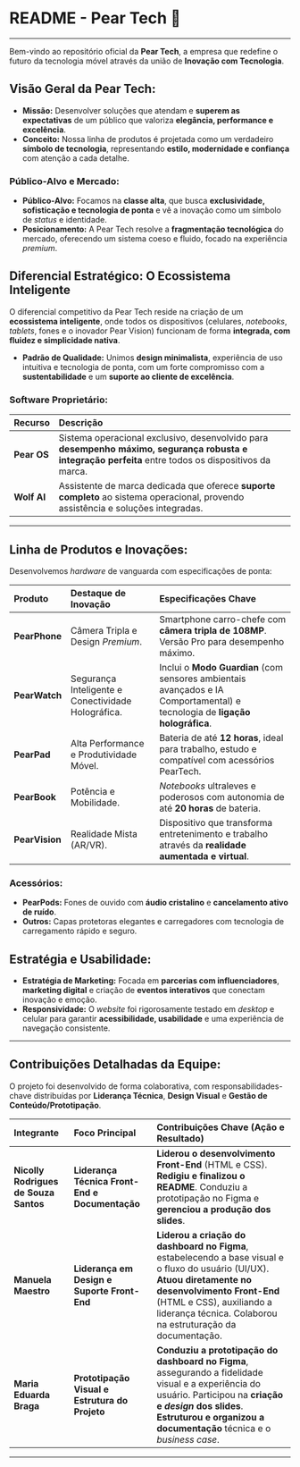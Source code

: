 # README - Pear Tech 🍐
---
Bem-vindo ao repositório oficial da **Pear Tech**, a empresa que redefine o futuro da tecnologia móvel através da união de **Inovação com Tecnologia**.

## Visão Geral da Pear Tech:

* **Missão:** Desenvolver soluções que atendam e **superem as expectativas** de um público que valoriza **elegância, performance e excelência**.
* **Conceito:** Nossa linha de produtos é projetada como um verdadeiro **símbolo de tecnologia**, representando **estilo, modernidade e confiança** com atenção a cada detalhe.

### Público-Alvo e Mercado:
* **Público-Alvo:** Focamos na **classe alta**, que busca **exclusividade, sofisticação e tecnologia de ponta** e vê a inovação como um símbolo de *status* e identidade.
* **Posicionamento:** A Pear Tech resolve a **fragmentação tecnológica** do mercado, oferecendo um sistema coeso e fluido, focado na experiência *premium*.

## Diferencial Estratégico: O Ecossistema Inteligente

O diferencial competitivo da Pear Tech reside na criação de um **ecossistema inteligente**, onde todos os dispositivos (celulares, *notebooks*, *tablets*, fones e o inovador Pear Vision) funcionam de forma **integrada, com fluidez e simplicidade nativa**.

* **Padrão de Qualidade:** Unimos **design minimalista**, experiência de uso intuitiva e tecnologia de ponta, com um forte compromisso com a **sustentabilidade** e um **suporte ao cliente de excelência**.

### Software Proprietário:

| Recurso | Descrição |
| :--- | :--- |
| **Pear OS** | Sistema operacional exclusivo, desenvolvido para **desempenho máximo, segurança robusta e integração perfeita** entre todos os dispositivos da marca. |
| **Wolf AI** | Assistente de marca dedicada que oferece **suporte completo** ao sistema operacional, provendo assistência e soluções integradas. |

---

## Linha de Produtos e Inovações:

Desenvolvemos *hardware* de vanguarda com especificações de ponta:

| Produto | Destaque de Inovação | Especificações Chave |
| :--- | :--- | :--- |
| **PearPhone** | Câmera Tripla e Design *Premium*. | Smartphone carro-chefe com **câmera tripla de 108MP**. Versão Pro para desempenho máximo. |
| **PearWatch** | Segurança Inteligente e Conectividade Holográfica. | Inclui o **Modo Guardian** (com sensores ambientais avançados e IA Comportamental) e tecnologia de **ligação holográfica**. |
| **PearPad** | Alta Performance e Produtividade Móvel. | Bateria de até **12 horas**, ideal para trabalho, estudo e compatível com acessórios PearTech. |
| **PearBook** | Potência e Mobilidade. | *Notebooks* ultraleves e poderosos com autonomia de até **20 horas** de bateria. |
| **PearVision** | Realidade Mista (AR/VR). | Dispositivo que transforma entretenimento e trabalho através da **realidade aumentada e virtual**. |

### Acessórios:
* **PearPods:** Fones de ouvido com **áudio cristalino** e **cancelamento ativo de ruído**.
* **Outros:** Capas protetoras elegantes e carregadores com tecnologia de carregamento rápido e seguro.

## Estratégia e Usabilidade:
* **Estratégia de Marketing:** Focada em **parcerias com influenciadores**, **marketing digital** e criação de **eventos interativos** que conectam inovação e emoção.
* **Responsividade:** O *website* foi rigorosamente testado em *desktop* e celular para garantir **acessibilidade, usabilidade** e uma experiência de navegação consistente.

---

## Contribuições Detalhadas da Equipe:

O projeto foi desenvolvido de forma colaborativa, com responsabilidades-chave distribuídas por **Liderança Técnica**, **Design Visual** e **Gestão de Conteúdo/Prototipação**.

| Integrante | Foco Principal | Contribuições Chave (Ação e Resultado) |
| :--- | :--- | :--- |
| **Nicolly Rodrigues de Souza Santos** | **Liderança Técnica Front-End e Documentação** | **Liderou o desenvolvimento Front-End** (HTML e CSS). **Redigiu e finalizou o README**. Conduziu a prototipação no Figma e **gerenciou a produção dos slides**. |
| **Manuela Maestro** | **Liderança em Design e Suporte Front-End** | **Liderou a criação do dashboard no Figma**, estabelecendo a base visual e o fluxo do usuário (UI/UX). **Atuou diretamente no desenvolvimento Front-End** (HTML e CSS), auxiliando a liderança técnica. Colaborou na estruturação da documentação. |
| **Maria Eduarda Braga** | **Prototipação Visual e Estrutura do Projeto** | **Conduziu a prototipação do dashboard no Figma**, assegurando a fidelidade visual e a experiência do usuário. Participou na **criação e *design* dos slides**. **Estruturou e organizou a documentação** técnica e o *business case*. |

---
